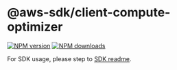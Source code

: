 # @aws-sdk/client-compute-optimizer

[![NPM version](https://img.shields.io/npm/v/@aws-sdk/client-compute-optimizer/rc.svg)](https://www.npmjs.com/package/@aws-sdk/client-compute-optimizer)
[![NPM downloads](https://img.shields.io/npm/dm/@aws-sdk/client-compute-optimizer.svg)](https://www.npmjs.com/package/@aws-sdk/client-compute-optimizer)

For SDK usage, please step to [SDK readme](https://github.com/aws/aws-sdk-js-v3).
